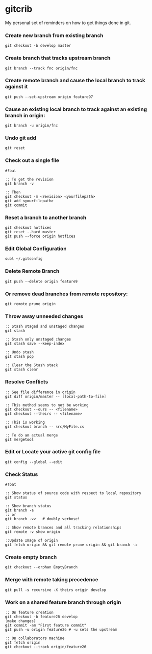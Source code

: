 gitcrib
======================

My personal set of reminders on how to get things done in git.

### Create new branch from existing branch
```
git checkout -b develop master
```

### Create branch that tracks upstream branch
```
git branch --track fnc origin/fnc
```

### Create remote branch and cause the local branch to track against it
```
git push --set-upstream origin feature97
```

### Cause an existing local branch to track against an existing branch in origin:
```
git branch -u origin/fnc
```

### Undo git add
```
git reset
```

### Check out a single file
```
#!bat

:: To get the revision
git branch -v

:: Then
git checkout -m <revision> <yourfilepath>
git add <yourfilepath>
git commit
```

### Reset a branch to another branch

```
git checkout hotfixes
git reset --hard master
git push --force origin hotfixes
```

### Edit Global Configuration
```
subl ~/.gitconfig
```

### Delete Remote Branch
```
git push --delete origin feature9
```
 
### Or remove dead branches from remote repository:
```
git remote prune origin
```


### Throw away unneeded changes
```
:: Stash staged and unstaged changes
git stash
 
:: Stash only unstaged changes
git stash save --keep-index
 
:: Undo stash
git stash pop
 
:: Clear the Stash stack
git stash clear
```

### Resolve Conflicts
```
:: See file difference in origin
git diff origin/master -- [local-path-to-file]

:: This method seems to not be working
git checkout --ours -- <filename>
git checkout --theirs -- <filename>
 
:: This is working
git checkout branch -- src/MyFile.cs
 
:: To do an actual merge
git mergetool
```

### Edit or Locate your active git config file 
```
git config --global --edit
```

### Check Status
```
#!bat

:: Show status of source code with respect to local repository
git status
 
:: Show branch status
git branch -a
:: or
git branch -vv   # doubly verbose!
 
:: Show remote brances and all tracking relationships
git remote -v show origin
 
::Update Image of origin 
git fetch origin && git remote prune origin && git branch -a
```

### Create empty branch
```
git checkout --orphan EmptyBranch
```

### Merge with remote taking precedence
```
git pull -s recursive -X theirs origin develop
```

### Work on a shared feature branch through origin
```
:: On feature creation
git checkout -b feature26 develop
(make changes)
git commit -am "First feature commit"
git push -u origin feature26 # -u sets the upstream
 
:: On collaborators machine
git fetch origin
git checkout --track origin/feature26
```

